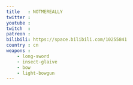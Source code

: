 ```yaml
---
title   : NOTMEREALLY
twitter :
youtube :
twitch  :
patreon :
bilibili: https://space.bilibili.com/10255841
country : cn
weapons :
    - long-sword
    - insect-glaive
    - bow
    - light-bowgun
---
```

